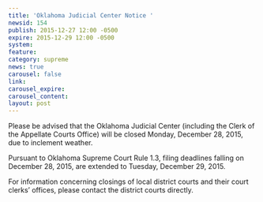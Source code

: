 ```yaml
---
title: 'Oklahoma Judicial Center Notice '
newsid: 154
publish: 2015-12-27 12:00 -0500
expire: 2015-12-29 12:00 -0500
system: 
feature: 
category: supreme
news: true
carousel: false
link: 
carousel_expire: 
carousel_content: 
layout: post
---
```

<p>Please be advised that the Oklahoma Judicial Center (including the Clerk of the Appellate Courts Office) will be closed Monday, December 28, 2015, due to inclement weather.</p><p>Pursuant to Oklahoma Supreme Court Rule 1.3, filing deadlines falling on December 28, 2015, are extended to Tuesday, December 29, 2015.</p><p>For information concerning closings of local district courts and their court clerks’ offices, please contact the district courts directly.</p>